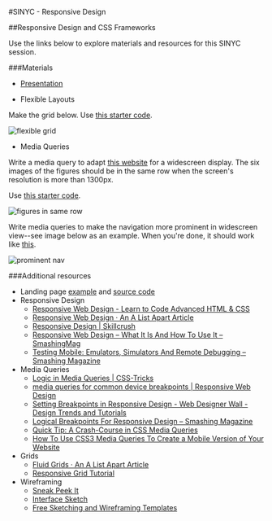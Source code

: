 #SINYC - Responsive Design
 

##Responsive Design and CSS Frameworks

Use the links below to explore materials and resources for this SINYC session.

###Materials

- <a href="https://docs.google.com/presentation/d/11QOtCzWLvb-uxtvw44BxiqIZI9r3Nt86gEJrL6YVYB8/edit?usp=sharing" target="_blank">Presentation</a>

- Flexible Layouts

Make the grid below. Use <a href="https://drive.google.com/drive/folders/0B2oPzQ6clzPRRGlzd2FSUlA5Rm8?usp=sharing" target="_blank">this starter code</a>.

![flexible grid](http://www.farheen.website/content/attachments/flexible-grid.png)


- Media Queries 

Write a media query to adapt [this website](http://www.farheen.website/content/attachments/media-queries/index.html) for a widescreen display. The six images of the figures should be in the same row when the screen's resolution is more than 1300px.

Use <a href="https://drive.google.com/drive/folders/0B2oPzQ6clzPRZ0lERHItODF0ZWM?usp=sharing" target="_blank">this starter code</a>.

![figures in same row](https://alistapart.com/d/responsive-web-design/fig/f-img-widescreen.jpg)

Write media queries to make the navigation more prominent in widescreen view--see image below as an example. When you're done, it should work like [this](https://alistapart.com/d/responsive-web-design/ex/ex-site-FINAL.html).

![prominent nav](https://alistapart.com/d/responsive-web-design/fig/f-nav-narrow.jpg)
 

###Additional resources

- Landing page <a href="http://design-dev-courses.herokuapp.com/content/attachments/landing-page-template/index.html" target="_blank">example</a> and <a href="https://github.com/fma2/teaching/tree/master/content/attachments/landing-page-template" target="_blank">source code</a>
- Responsive Design
  - [Responsive Web Design - Learn to Code Advanced HTML & CSS](http://learn.shayhowe.com/advanced-html-css/responsive-web-design/) 
  - [Responsive Web Design · An A List Apart Article](https://alistapart.com/article/responsive-web-design)  [](https://responsivedesign.is/develop/browser-feature-support/media-queries-for-common-device-breakpoints/)
  - [Responsive Design | Skillcrush](https://skillcrush.com/2012/05/08/responsive-design/)
  - [Responsive Web Design – What It Is And How To Use It – SmashingMag](https://www.smashingmagazine.com/2011/01/guidelines-for-responsive-web-design/)  [](https://skillcrush.com/2012/05/08/responsive-design/)
  - [Testing Mobile: Emulators, Simulators And Remote Debugging – Smashing Magazine](https://www.smashingmagazine.com/2014/09/testing-mobile-emulators-simulators-remote-debugging/2/) 
- Media Queries
  - [Logic in Media Queries | CSS-Tricks](https://css-tricks.com/logic-in-media-queries/) 
  - [media queries for common device breakpoints | Responsive Web Design](https://responsivedesign.is/develop/browser-feature-support/media-queries-for-common-device-breakpoints/)
  - [Setting Breakpoints in Responsive Design - Web Designer Wall - Design Trends and Tutorials](http://webdesignerwall.com/tutorials/setting-breakpoints-in-responsive-design)
  - [Logical Breakpoints For Responsive Design – Smashing Magazine](https://www.smashingmagazine.com/2013/03/logical-breakpoints-responsive-design/) 
  - [Quick Tip: A Crash-Course in CSS Media Queries](https://code.tutsplus.com/tutorials/quick-tip-a-crash-course-in-css-media-queries--net-14531)
  - [How To Use CSS3 Media Queries To Create a Mobile Version of Your Website](https://www.smashingmagazine.com/2010/07/how-to-use-css3-media-queries-to-create-a-mobile-version-of-your-website/)  [](https://code.tutsplus.com/tutorials/quick-tip-a-crash-course-in-css-media-queries--net-14531)
- Grids
  - [Fluid Grids · An A List Apart Article](https://alistapart.com/article/fluidgrids) 
  - [Responsive Grid Tutorial](http://andrewborstein.github.io/si-web-design/responsive-grid/tutorial/) [](https://alistapart.com/article/fluidgrids)
- Wireframing
  - [Sneak Peek It](http://sneakpeekit.com/) 
  - [Interface Sketch](https://www.interfacesketch.com/) 
  - [Free Sketching and Wireframing Templates](https://www.smashingmagazine.com/2010/03/free-printable-sketching-wireframing-and-note-taking-pdf-templates/) 
